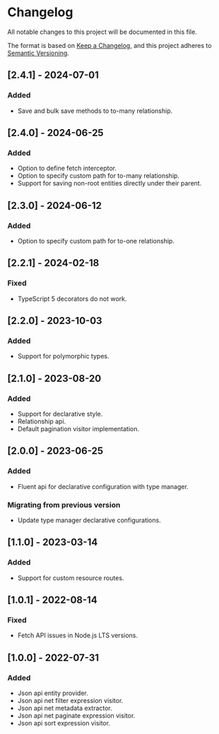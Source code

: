 # Changelog

All notable changes to this project will be documented in this file.

The format is based on [Keep a Changelog](https://keepachangelog.com/en/1.0.0/),
and this project adheres to [Semantic Versioning](https://semver.org/spec/v2.0.0.html).

## [2.4.1] - 2024-07-01

### Added

- Save and bulk save methods to to-many relationship.

## [2.4.0] - 2024-06-25

### Added

- Option to define fetch interceptor.
- Option to specify custom path for to-many relationship.
- Support for saving non-root entities directly under their parent.

## [2.3.0] - 2024-06-12

### Added

- Option to specify custom path for to-one relationship.

## [2.2.1] - 2024-02-18

### Fixed

- TypeScript 5 decorators do not work.

## [2.2.0] - 2023-10-03

### Added

- Support for polymorphic types.

## [2.1.0] - 2023-08-20

### Added

- Support for declarative style.
- Relationship api.
- Default pagination visitor implementation.

## [2.0.0] - 2023-06-25

### Added

- Fluent api for declarative configuration with type manager.

### Migrating from previous version

- Update type manager declarative configurations.

## [1.1.0] - 2023-03-14

### Added

- Support for custom resource routes.

## [1.0.1] - 2022-08-14

### Fixed

- Fetch API issues in Node.js LTS versions.

## [1.0.0] - 2022-07-31

### Added

- Json api entity provider.
- Json api net filter expression visitor.
- Json api net metadata extractor.
- Json api net paginate expression visitor.
- Json api sort expression visitor.
